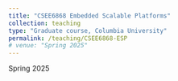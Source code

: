 ```yaml
---
title: "CSEE6868 Embedded Scalable Platforms"
collection: teaching
type: "Graduate course, Columbia University"
permalink: /teaching/CSEE6868-ESP
# venue: "Spring 2025"
---
```

Spring 2025